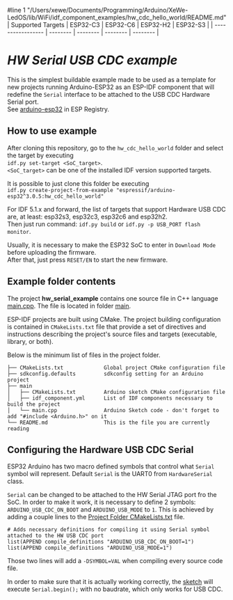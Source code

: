 #line 1 "/Users/xewe/Documents/Programming/Arduino/XeWe-LedOS/lib/WiFi/idf_component_examples/hw_cdc_hello_world/README.md"
| Supported Targets | ESP32-C3 | ESP32-C6 | ESP32-H2 | ESP32-S3 |
| ----------------- | -------- | -------- | -------- | -------- |

# _HW Serial USB CDC example_

This is the simplest buildable example made to be used as a template for new projects running Arduino-ESP32 as an ESP-IDF component that will redefine the `Serial` interface to be attached to the USB CDC Hardware Serial port.\
See [arduino-esp32](https://components.espressif.com/components/espressif/arduino-esp32) in ESP Registry.

## How to use example

After cloning this repository, go to the `hw_cdc_hello_world` folder and select the target by executing\
`idf.py set-target <SoC_target>`.\
`<SoC_target>` can be one of the installed IDF version supported targets.

It is possible to just clone this folder be executing\
`idf.py create-project-from-example "espressif/arduino-esp32^3.0.5:hw_cdc_hello_world"`

For IDF 5.1.x and forward, the list of targets that support Hardware USB CDC are, at least: esp32s3, esp32c3, esp32c6 and esp32h2.\
Then just run command: `idf.py build` or `idf.py -p USB_PORT flash monitor`.

Usually, it is necessary to make the ESP32 SoC to enter in `Download Mode` before uploading the firmware.\
After that, just press `RESET/EN` to start the new firmware.

## Example folder contents

The project **hw_serial_example** contains one source file in C++ language [main.cpp](main/main.cpp). The file is located in folder [main](main).

ESP-IDF projects are built using CMake. The project building configuration is contained in `CMakeLists.txt`
file that provide a set of directives and instructions describing the project's source files and targets
(executable, library, or both).

Below is the minimum list of files in the project folder.

```
├── CMakeLists.txt             Global project CMake configuration file
├── sdkconfig.defaults         sdkconfig setting for an Arduino project
├── main  
│   ├── CMakeLists.txt         Arduino sketch CMake configuration file
│   ├── idf_component.yml      List of IDF components necessary to build the project
│   └── main.cpp               Arduino Sketch code - don't forget to add "#include <Arduino.h>" on it
└── README.md                  This is the file you are currently reading
```

## Configuring the Hardware USB CDC Serial

ESP32 Arduino has two macro defined symbols that control what `Serial` symbol will represent.
Default `Serial` is the UART0 from `HardwareSerial` class.

`Serial` can be changed to be attached to the HW Serial JTAG port fro the SoC.
In order to make it work, it is necessary to define 2 symbols: `ARDUINO_USB_CDC_ON_BOOT` and `ARDUINO_USB_MODE` to `1`.
This is achieved by adding a couple lines to the [Project Folder CMakeLists.txt](CMakeLists.txt) file.


```
# Adds necessary definitions for compiling it using Serial symbol attached to the HW USB CDC port
list(APPEND compile_definitions "ARDUINO_USB_CDC_ON_BOOT=1")
list(APPEND compile_definitions "ARDUINO_USB_MODE=1")

```

Those two lines will add a `-DSYMBOL=VAL` when compiling every source code file.

In order to make sure that it is actually working correctly, the [sketch](main/main.cpp) will execute `Serial.begin();` with no baudrate, which only works for USB CDC.
